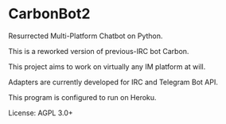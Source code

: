# CarbonBot2
Resurrected Multi-Platform Chatbot on Python.

This is a reworked version of previous-IRC bot Carbon.

This project aims to work on virtually any IM platform at will.

Adapters are currently developed for IRC and Telegram Bot API.

This program is configured to run on Heroku.

License: AGPL 3.0+
